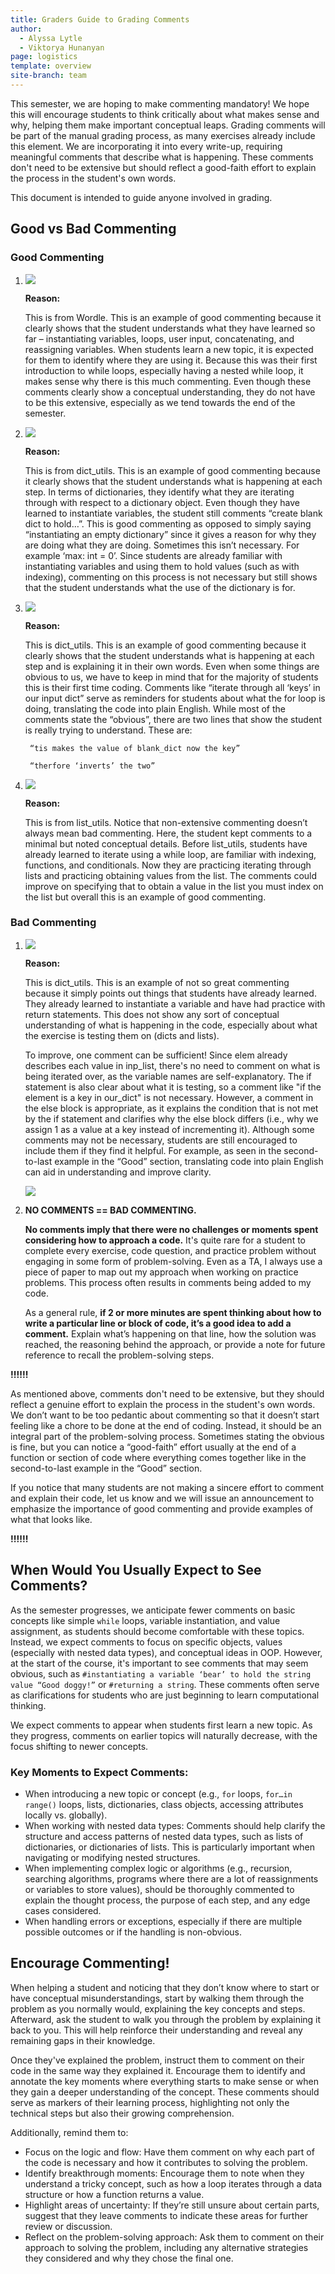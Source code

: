 ```yaml
---
title: Graders Guide to Grading Comments
author:
  - Alyssa Lytle
  - Viktorya Hunanyan
page: logistics
template: overview
site-branch: team
---
```


This semester, we are hoping to make commenting mandatory! We hope this will encourage students to think critically about what makes sense and why, helping them make important conceptual leaps. Grading comments will be part of the manual grading process, as many exercises already include this element. We are incorporating it into every write-up, requiring meaningful comments that describe what is happening. These comments don't need to be extensive but should reflect a good-faith effort to explain the process in the student's own words.

This document is intended to guide anyone involved in grading. 

## Good vs Bad Commenting

### Good Commenting

1. <img class="img-fluid" src="/static/assets/good_ex_one.png"/>

   **Reason:**

   This is from Wordle. This is an example of good commenting because it clearly shows that the student understands what they have learned so far – instantiating variables, loops, user input, concatenating, and reassigning variables. When students learn a new topic, it is expected for them to identify where they are using it. Because this was their first introduction to while loops, especially having a nested while loop, it makes sense why there is this much commenting. Even though these comments clearly show a conceptual understanding, they do not have to be this extensive, especially as we tend towards the end of the semester. 

2. <img class="img-fluid" src="/static/assets/good_ex_two.png"/>

   **Reason:**
   
    This is from dict_utils. This is an example of good commenting because it clearly shows that the student understands what is happening at each step. In terms of dictionaries, they identify what they are iterating through with respect to a dictionary object. Even though they have learned to instantiate variables, the student still comments “create blank dict to hold…”. This is good commenting as opposed to simply saying “instantiating an empty dictionary” since it gives a reason for why they are doing what they are doing. Sometimes this isn’t necessary. For example ‘max: int = 0’. Since students are already familiar with instantiating variables and using them to hold values (such as with indexing), commenting on this process is not necessary but still shows that the student understands what the use of the dictionary is for. 

3. <img class="img-fluid" src="/static/assets/good_ex_three.png"/>

   **Reason:**
   
    This is dict_utils. This is an example of good commenting because it clearly shows that the student understands what is happening at each step and is explaining it in their own words. Even when some things are obvious to us, we have to keep in mind that for the majority of students this is their first time coding. Comments like “iterate through all ‘keys’ in our input dict” serve as reminders for students about what the for loop is doing, translating the code into plain English. While most of the comments state the “obvious”, there are two lines that show the student is really trying to understand. These are: 

        “tis makes the value of blank_dict now the key”
        
        “therfore ‘inverts’ the two” 

4. <img class="img-fluid" src="/static/assets/good_ex_four.png"/>

   **Reason:**
   
    This is from list_utils. Notice that non-extensive commenting doesn’t always mean bad commenting. Here, the student kept comments to a minimal but noted conceptual details. Before list_utils, students have already learned to iterate using a while loop, are familiar with indexing, functions, and conditionals. Now they are practicing iterating through lists and practicing obtaining values from the list. The comments could improve on specifying that to obtain a value in the list you must index on the list but overall this is an example of good commenting. 


### Bad Commenting

1. <img class="img-fluid" src="/static/assets/bad_ex_one.png"/>

   **Reason:**

    This is dict_utils. This is an example of not so great commenting because it simply points out things that students have already learned. They already learned to instantiate a variable and have had practice with return statements. This does not show any sort of conceptual understanding of what is happening in the code, especially about what the exercise is testing them on (dicts and lists). 


    To improve, one comment can be sufficient! Since elem already describes each value in inp_list, there's no need to comment on what is being iterated over, as the variable names are self-explanatory. The if statement is also clear about what it is testing, so a comment like "if the element is a key in our_dict" is not necessary. However, a comment in the else block is appropriate, as it explains the condition that is not met by the if statement and clarifies why the else block differs (i.e., why we assign 1 as a value at a key instead of incrementing it). Although some comments may not be necessary, students are still encouraged to include them if they find it helpful. For example, as seen in the second-to-last example in the “Good” section, translating code into plain English can aid in understanding and improve clarity.

    <img class="img-fluid" src="/static/assets/improved_ex_one.png"/>

2. **NO COMMENTS == BAD COMMENTING.**

    **No comments imply that there were no challenges or moments spent considering how to approach a code.** It's quite rare for a student to complete every exercise, code question, and practice problem without engaging in some form of problem-solving. Even as a TA, I always use a piece of paper to map out my approach when working on practice problems. This process often results in comments being added to my code. 
    
    As a general rule, **if 2 or more minutes are spent thinking about how to write a particular line or block of code, it’s a good idea to add a comment.** Explain what’s happening on that line, how the solution was reached, the reasoning behind the approach, or provide a note for future reference to recall the problem-solving steps.

**!!!!!!**

As mentioned above, comments don't need to be extensive, but they should reflect a genuine effort to explain the process in the student's own words. We don’t want to be too pedantic about commenting so that it doesn’t start feeling like a chore to be done at the end of coding. Instead, it should be an integral part of the problem-solving process. Sometimes stating the obvious is fine, but you can notice a “good-faith” effort usually at the end of a function or section of code where everything comes together like in the second-to-last example in the “Good” section.

If you notice that many students are not making a sincere effort to comment and explain their code, let us know and we will issue an announcement to emphasize the importance of good commenting and provide examples of what that looks like.

**!!!!!!**

## When Would You Usually Expect to See Comments?

As the semester progresses, we anticipate fewer comments on basic concepts like simple `while` loops, variable instantiation, and value assignment, as students should become comfortable with these topics. Instead, we expect comments to focus on specific objects, values (especially with nested data types), and conceptual ideas in OOP. However, at the start of the course, it's important to see comments that may seem obvious, such as `#instantiating a variable ‘bear’ to hold the string value “Good doggy!”` or `#returning a string`. These comments often serve as clarifications for students who are just beginning to learn computational thinking.

We expect comments to appear when students first learn a new topic. As they progress, comments on earlier topics will naturally decrease, with the focus shifting to newer concepts.

### Key Moments to Expect Comments:

- When introducing a new topic or concept (e.g., `for` loops, `for…in range()` loops, lists, dictionaries, class objects, accessing attributes locally vs. globally).
- When working with nested data types: Comments should help clarify the structure and access patterns of nested data types, such as lists of dictionaries, or dictionaries of lists. This is particularly important when navigating or modifying nested structures.
- When implementing complex logic or algorithms (e.g., recursion, searching algorithms, programs where there are a lot of reassignments or variables to store values), should be thoroughly commented to explain the thought process, the purpose of each step, and any edge cases considered.
- When handling errors or exceptions, especially if there are multiple possible outcomes or if the handling is non-obvious.

## Encourage Commenting!

When helping a student and noticing that they don’t know where to start or have conceptual misunderstandings, start by walking them through the problem as you normally would, explaining the key concepts and steps. Afterward, ask the student to walk you through the problem by explaining it back to you. This will help reinforce their understanding and reveal any remaining gaps in their knowledge.

Once they've explained the problem, instruct them to comment on their code in the same way they explained it. Encourage them to identify and annotate the key moments where everything starts to make sense or when they gain a deeper understanding of the concept. These comments should serve as markers of their learning process, highlighting not only the technical steps but also their growing comprehension.

Additionally, remind them to:

- Focus on the logic and flow: Have them comment on why each part of the code is necessary and how it contributes to solving the problem.
- Identify breakthrough moments: Encourage them to note when they understand a tricky concept, such as how a loop iterates through a data structure or how a function returns a value.
- Highlight areas of uncertainty: If they’re still unsure about certain parts, suggest that they leave comments to indicate these areas for further review or discussion.
- Reflect on the problem-solving approach: Ask them to comment on their approach to solving the problem, including any alternative strategies they considered and why they chose the final one.